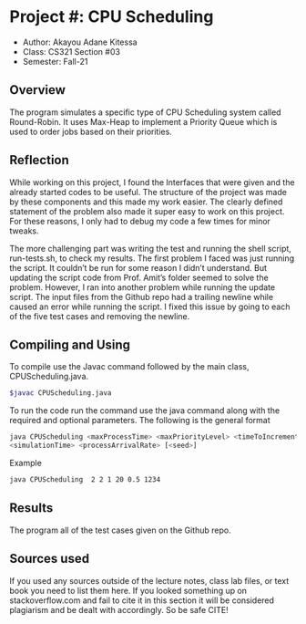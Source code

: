 # Project #: CPU Scheduling

* Author: Akayou Adane Kitessa
* Class: CS321 Section #03
* Semester: Fall-21

## Overview

The program simulates a specific type of CPU Scheduling system called 
Round-Robin. It uses Max-Heap to implement a Priority Queue which is 
used to order jobs based on their priorities.

## Reflection
While working on this project, I found the Interfaces that were given and the already started codes to be useful. The structure of the project was made by these components and this made my work easier. The clearly defined statement of the problem also made it super easy to work on this project. For these reasons, I only had to debug my code a few times for minor tweaks.

The more challenging part was writing the test and running the shell script, run-tests.sh, to check my results. The first problem I faced was just running the script. It couldn’t be run for some reason I didn’t understand. But updating the script code from Prof. Amit’s folder seemed to solve the problem. However, I ran into another problem while running the update script. The input files from the Github repo had a trailing newline while caused an error while running the script. I fixed this issue by going to each of the five test cases and removing the newline.



## Compiling and Using
To compile use the Javac command followed by the main class, CPUScheduling.java.
```bash
$javac CPUScheduling.java
```


To run the code run the command use the java command along with the required and optional
parameters. The following is the general format

```bash
java CPUScheduling <maxProcessTime> <maxPriorityLevel> <timeToIncrementPriority>
<simulationTime> <processArrivalRate> [<seed>]
```
Example
```bash
java CPUScheduling  2 2 1 20 0.5 1234
```

## Results 

The program all of the test cases given on the Github repo.

## Sources used

If you used any sources outside of the lecture notes, class lab files,
or text book you need to list them here. If you looked something up on
stackoverflow.com and fail to cite it in this section it will be
considered plagiarism and be dealt with accordingly. So be safe CITE!
